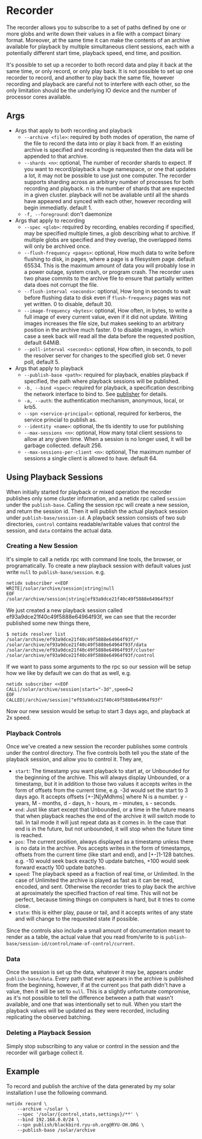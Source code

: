# Recorder

The recorder allows you to subscribe to a set of paths defined by one
or more globs and write down their values in a file with a compact
binary format. Moreover, at the same time it can make the contents of
an archive available for playback by multiple simultaneous client
sessions, each with a potentially different start time, playback
speed, end time, and position.

It's possible to set up a recorder to both record data and play it
back at the same time, or only record, or only play back. It is not
possible to set up one recorder to record, and another to play back
the same file, however recording and playback are careful not to
interfere with each other, so the only limitation should be the
underlying IO device and the number of processor cores available.

## Args

- Args that apply to both recording and playback
  - `--archive <file>`: required by both modes of operation, the name
    of the file to record the data into or play it back from. If an
    existing archive is specified and recording is requested then the
    data will be appended to that archive.
  - `--shards <n>`: optional, The number of recorder shards to
    expect. If you want to record/playback a huge namespace, or one
    that updates a lot, it may not be possible to use just one
    computer. The recorder supports sharding across an arbitrary
    number of processes for both recording and playback. n is the
    number of shards that are expected in a given cluster. playback
    will not be avaliable until all the shards have appeared and
    synced with each other, however recording will begin
    immediatly. default 1.
  - `-f, --foreground`: don't daemonize
- Args that apply to recording
  - `--spec <glob>`: required by recording, enables recording if
    specified, may be specified multiple times, a glob describing what
    to archive. If multiple globs are specified and they overlap, the
    overlapped items will only be archived once.
  - `--flush-frequency <pages>`: optional, How much data to write
    before flushing to disk, in pages, where a page is a filesystem
    page. default 65534. This is the maximum amount of data you will
    probably lose in a power outage, system crash, or program
    crash. The recorder uses two phase commits to the archive file to
    ensure that partially written data does not corrupt the file.
  - `--flush-interval <seconds>`: optional, How long in seconds to wait
    before flushing data to disk even if `flush-frequency` pages was not
    yet written. 0 to disable, default 30.
  - `--image-frequency <bytes>`: optional, How often, in bytes, to write a full
    image of every current value, even if it did not update. Writing
    images increases the file size, but makes seeking to an arbitrary
    position in the archive much faster. 0 to disable images, in which
    case a seek back will read all the data before the requested
    position, default 64MiB.
  - `--poll-interval <seconds>`: optional, How often, in seconds, to
    poll the resolver server for changes to the specified glob set. 0
    never poll, default 5.
- Args that apply to playback
  - `--publish-base <path>`: required for playback, enables playback
    if specified, the path where playback sessions will be published.
  - `-b, --bind <spec>`: required for playback, a specification describing
    the network interface to bind to. See
    [publisher](./publisher_tool.md) for details.
  - `-a, --auth`: the authentication mechanism, anonymous, local, or krb5.
  - `--spn <service-principal>`: optional, required for kerberos, the
    service princial to publish as.
  - `--identity <name>`: optional, the tls identity to use for publishing
  - `--max-sessions <n>`: optional, How many total client sessions to allow at
    any given time. When a session is no longer used, it will be
    garbage collected. default 256.
  - `--max-sessions-per-client <n>`: optional, The maximum number of
    sessions a single client is allowed to have. default 64.

## Using Playback Sessions

When initially started for playback or mixed operation the recorder
publishes only some cluster information, and a netidx rpc called
`session` under the `publish-base`. Calling the session rpc will
create a new session, and return the session id. Then it will publish
the actual playback session under `publish-base/session-id`. A
playback session consists of two sub directories, `control` contains
readable/writable values that control the session, and `data` contains
the actual data.

### Creating a New Session

It's simple to call a netidx rpc with command line tools, the browser,
or programatically. To create a new playback session with default
values just write `null` to `publish-base/session`. e.g.

```
netidx subscriber <<EOF
WRITE|/solar/archive/session|string|null
EOF
/solar/archive/session|string|ef93a9dce21f40c49f5888e64964f93f
```

We just created a new playback session called
ef93a9dce21f40c49f5888e64964f93f, we can see that the recorder
published some new things there,

```
$ netidx resolver list /solar/archive/ef93a9dce21f40c49f5888e64964f93f/*
/solar/archive/ef93a9dce21f40c49f5888e64964f93f/data
/solar/archive/ef93a9dce21f40c49f5888e64964f93f/cluster
/solar/archive/ef93a9dce21f40c49f5888e64964f93f/control
```

If we want to pass some arguments to the rpc so our session will be
setup how we like by default we can do that as well, e.g.

```
netidx subscriber <<EOF
CALL|/solar/archive/session|start="-3d",speed=2
EOF
CALLED|/archive/session|"ef93a9dce21f40c49f5888e64964f93f"
```

Now our new session would be setup to start 3 days ago, and playback
at 2x speed.

### Playback Controls

Once we've created a new session the recorder publishes some controls
under the control directory. The five controls both tell you the state
of the playback session, and allow you to control it. They are,

- `start`: The timestamp you want playback to start at, or Unbounded
  for the beginning of the archive. This will always display
  Unbounded, or a timestamp, but it in addition to those two values it
  accepts writes in the form of offsets from the current time,
  e.g. -3d would set the start to 3 days ago. It accepts offsets
  [+-]N[yMdhms] where N is a number. y - years, M - months, d - days,
  h - hours, m - minutes, s - seconds.
- `end`: Just like start except that Unbounded, or a time in the
  future means that when playback reaches the end of the archive it
  will switch mode to tail. In tail mode it will just repeat data as
  it comes in. In the case that end is in the future, but not
  unbounded, it will stop when the future time is reached.
- `pos`: The current position, always displayed as a timestamp unless
  there is no data in the archive. Pos accepts writes in the form of
  timestamps, offsets from the current time (like start and end), and
  [+-]1-128 batches. e.g. -10 would seek back exactly 10 update
  batches, +100 would seek forward exactly 100 update batches.
- `speed`: The playback speed as a fraction of real time, or
  Unlimited. In the case of Unlimited the archive is played as fast as
  it can be read, encoded, and sent. Otherwise the recorder tries to
  play back the archive at aproximately the specified fraction of real
  time. This will not be perfect, because timing things on computers
  is hard, but it tries to come close.
- `state`: this is either play, pause or tail, and it accepts writes
  of any state and will change to the requested state if possible.

Since the controls also include a small amount of documentation meant
to render as a table, the actual value that you read from/write to is
`publish-base/session-id/control/name-of-control/current`.

### Data

Once the session is set up the data, whatever it may be, appears under
`publish-base/data`. Every path that ever appears in the archive is
published from the beginning, however, if at the current `pos` that
path didn't have a value, then it will be set to `null`. This is a
slightly unfortunate compromise, as it's not possible to tell the
difference between a path that wasn't available, and one that was
intentionally set to null. When you start the playback values will be
updated as they were recorded, including replicating the observed
batching.

### Deleting a Playback Session

Simply stop subscribing to any value or control in the session and the
recorder will garbage collect it.

## Example

To record and publish the archive of the data generated by my solar
installation I use the following command.

```
netidx record \
    --archive ~/solar \
    --spec '/solar/{control,stats,settings}/**' \
    --bind 192.168.0.0/24 \
    --spn publish/blackbird.ryu-oh.org@RYU-OH.ORG \
    --publish-base /solar/archive
```
